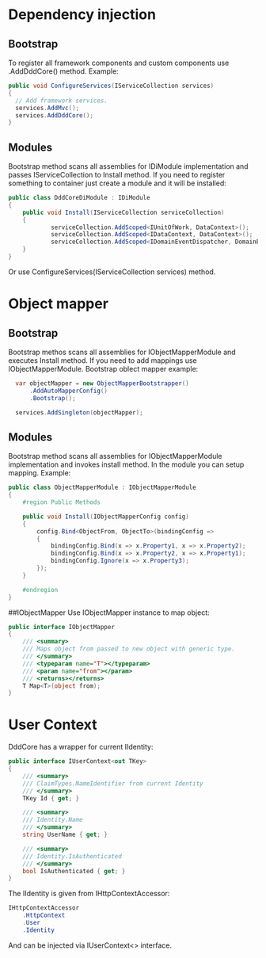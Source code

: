# Dependency injection

## Bootstrap
To register all framework components and custom components use .AddDddCore() method. Example:

  ```csharp
public void ConfigureServices(IServiceCollection services)
{
    // Add framework services.
    services.AddMvc();
    services.AddDddCore();
}
```

## Modules
Bootstrap method scans all assemblies for IDiModule implementation and passes IServiceCollection to Install method. If you need to register something to container just create a module and it will be installed:
```csharp
public class DddCoreDiModule : IDiModule
{
    public void Install(IServiceCollection serviceCollection)
    {
            serviceCollection.AddScoped<IUnitOfWork, DataContext>();
            serviceCollection.AddScoped<IDataContext, DataContext>();
            serviceCollection.AddScoped<IDomainEventDispatcher, DomainEventDispatcher>();
    }
}
```
Or use ConfigureServices(IServiceCollection services) method.

# Object mapper
## Bootstrap

Bootstrap methos scans all assemblies for IObjectMapperModule and executes Install method. If you need to add mappings use IObjectMapperModule. Bootstrap oblect mapper example:

```csharp
  var objectMapper = new ObjectMapperBootstrapper()
      .AddAutoMapperConfig()
      .Bootstrap();

  services.AddSingleton(objectMapper);
```

## Modules
Bootstrap method scans all assemblies for IObjectMapperModule implementation and invokes install method. In the module you can setup mapping. Example:
```csharp
public class ObjectMapperModule : IObjectMapperModule
{
    #region Public Methods

    public void Install(IObjectMapperConfig config)
    {
        config.Bind<ObjectFrom, ObjectTo>(bindingConfig =>
        {
            bindingConfig.Bind(x => x.Property1, x => x.Property2);
            bindingConfig.Bind(x => x.Property2, x => x.Property1);
            bindingConfig.Ignore(x => x.Property3);
        });
    }

    #endregion
}
```
##IObjectMapper
Use IObjectMapper instance to map object:
```csharp
public interface IObjectMapper
{
    /// <summary>
    /// Maps object from passed to new object with generic type.
    /// </summary>
    /// <typeparam name="T"></typeparam>
    /// <param name="from"></param>
    /// <returns></returns>
    T Map<T>(object from);
}
```

# User Context

DddCore has a wrapper for current IIdentity:

```csharp
public interface IUserContext<out TKey>
{
    /// <summary>
    /// ClaimTypes.NameIdentifier from current Identity
    /// </summary>
    TKey Id { get; }

    /// <summary>
    /// Identity.Name
    /// </summary>
    string UserName { get; }

    /// <summary>
    /// Identity.IsAuthenticated
    /// </summary>
    bool IsAuthenticated { get; }
}
```

The IIdentity is given from IHttpContextAccessor:

```csharp
IHttpContextAccessor
    .HttpContext
    .User
    .Identity
```

And can be injected via IUserContext<> interface.
